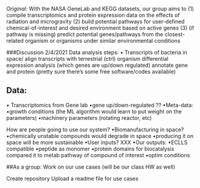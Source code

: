 *Original:*
With the NASA GeneLab and KEGG datasets, our group aims to (1) compile transcriptomics and protein expression data on the effects of radiation and microgravity (2) build potential pathways for user-defined chemical-of-interest and desired environment based on active genes (3) (if pathway is missing) predict potential genes/pathways from the closest-related organism or organisms under similar environmental conditions

###Discussion 2/4/2021
Data analysis steps:
• Transcripts of bacteria in space/ align transcripts with terrestrial (ctrl) organism differential expression analysis (which genes are up/down regulated) annotate gene and protein (pretty sure there’s some free software/codes available)

## Data:
• Transcriptomics from Gene lab
•gene up/down-regulated ??
•Meta-data: 
•growth conditions (the ML algorithm would learn to put weight on the parameters)
•machinery parameters (rotating reactor, etc)

How are people going to use our system?
•Biomanufacturing in space?
•chemically unstable compounds would degrade in space
•producing it on space will be more sustainable
•User inputs? XXX
•Our outputs:
	•ECLLS compatible
	•peptide as monomer
	•protein domains for biocatalysis compared it to metab pathway of compound of interest
	•optim conditions

##As a group: Work on our use cases (will be our class HW as well)

Create repository
Upload a readme file for use cases
